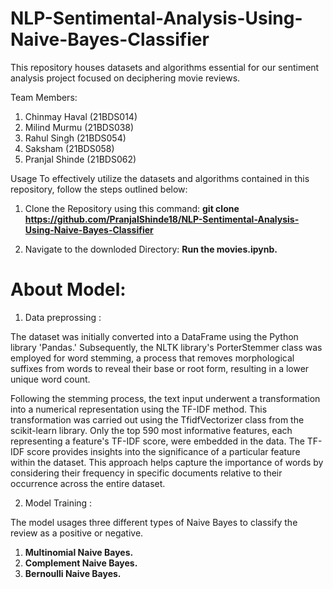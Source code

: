 # NLP-Sentimental-Analysis-Using-Naive-Bayes-Classifier

This repository houses datasets and algorithms essential for our sentiment analysis project focused on deciphering movie reviews.

Team Members:
1. Chinmay Haval (21BDS014)
2. Milind Murmu (21BDS038)
3. Rahul Singh (21BDS054)
4. Saksham (21BDS058)
5. Pranjal Shinde (21BDS062)



Usage
To effectively utilize the datasets and algorithms contained in this repository, follow the steps outlined below:

1. Clone the Repository using this command:
    **git clone https://github.com/PranjalShinde18/NLP-Sentimental-Analysis-Using-Naive-Bayes-Classifier**

2. Navigate to the downloded Directory:
    **Run the movies.ipynb.**

# About Model:

1. Data preprossing :


The dataset was initially converted into a DataFrame using the Python library 'Pandas.' Subsequently, the NLTK library's PorterStemmer class was employed for word stemming, a process that removes morphological suffixes from words to reveal their base or root form, resulting in a lower unique word count.

Following the stemming process, the text input underwent a transformation into a numerical representation using the TF-IDF method. This transformation was carried out using the TfidfVectorizer class from the scikit-learn library. Only the top 590 most informative features, each representing a feature's TF-IDF score, were embedded in the data. The TF-IDF score provides insights into the significance of a particular feature within the dataset. This approach helps capture the importance of words by considering their frequency in specific documents relative to their occurrence across the entire dataset.

2. Model Training :

The model usages three different types of Naive Bayes to classify the review as a positive or negative.

   1. **Multinomial Naive Bayes.**
   2. **Complement Naive Bayes.**
   3. **Bernoulli Naive Bayes.**


